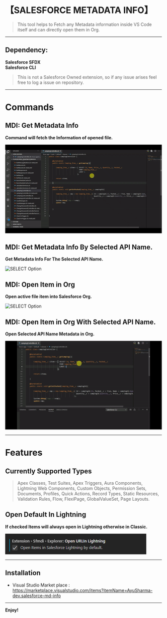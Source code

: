 
# 【SALESFORCE METADATA INFO】

> This tool helps to Fetch any Metadata information inside VS Code itself and can directly open them in Org.

---

## Dependency:

**Salesforce SFDX**<br/>
**Salesforce CLI**<br/>

> This is not a Salesforce Owned extension, so if any issue arises feel free to log a issue on repository.

---

# Commands

## MDI: Get Metadata Info
 **Command will fetch the Information of opened file.**

![SELECT JSON](media/Images/GetFileInfo.gif)


## MDI: Get Metadata Info By Selected API Name.
**Get Metadata Info For The Selected API Name.**
  
 ![SELECT Option](media/Images/GetInfoByName.gif)


## MDI: Open Item in Org
**Open active file item into Salesforce Org.**
  
 ![SELECT Option](media/Images/OpenItemInOrg.gif)


## MDI: Open Item in Org With Selected API Name.
**Open Selected API Name Metadata in Org.**
  
 ![SELECT Option](media/Images/OpenItemByName.gif)

---

# Features

## Currently Supported Types

> Apex Classes, Test Suites, Apex Triggers, Aura Components, Lightning Web Components, Custom Objects, Permission Sets, Documents, Profiles, Quick Actions, Record Types, Static Resources, Validation Rules, Flow, FlexiPage, GlobalValueSet, Page Layouts.


## Open Default In Lightning
**If checked Items will always open in Lightning otherwise in Classic.**

 ![SELECT Option](media/Images/settingOpenInLtng.png)

---

## Installation

- Visual Studio Market place : https://marketplace.visualstudio.com/items?itemName=AyuSharma-dev.salesforce-md-info
  
---

**Enjoy!**
